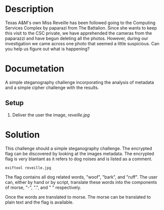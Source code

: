 # Description
 
Texas A&M's own Miss Reveille has been followed going to the Computing Services 
Complex by paparazi from The Battalion. Since she wants to keep this visit to the CSC private, we have apprehended the cameras from the paparazzi and have begun deleting all the photos. However, during our investigation we came
across one photo that seemed a little suspicious. Can you help us figure out what is happening?

# Documetation

A simple steganography challenge incorporating the analysis of metadata and a simple cipher challenge with the results.

## Setup

1. Deliver the user the image, *reveille.jpg*

# Solution

This challenge should a simple steganography challenge. The encrypted flag can be discovered by looking at the images metadata. The encrypted flag is very blantant as it refers to dog noises and is listed as a comment.



```
exiftool reveille.jpg
```

The flag contains all dog related words, "woof", "bark", and "ruff". The user can, either by hand or by script, translate these words into the components of morse, "-", ".", and " " respectively.


Once the words are translated to morse. The morse can be translated to plain text and the flag is available.
